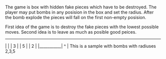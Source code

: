The game is box with hidden fake pieces which have to be destroyed.
The player may put bombs in any posision in the box and set the radius.
After the bomb explode the pieces will fall on the first non-empty posision.

First idea of the game is to destroy the fake pieces with the lowest possible moves.
Second idea is to leave as much as posible good peices.

____________
|           |
| 3         |
|         5 |
|   2       |
|___________|
^
|
This is a sample with bombs with radiuses 2,3,5
